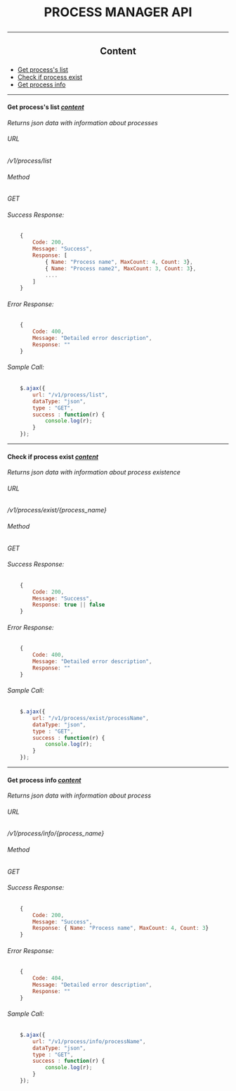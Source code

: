# <p align="center">PROCESS MANAGER API</p>
---------------------------------------------
## <a name="content"><p align="center">Content</p>
* [Get process's list](#processList)
* [Check if process exist](#processExist)
* [Get process info](#processInfo)
---------------------------------------------
#### <a name="processList"></a>Get process's list *[content](#content)*
*Returns json data with information about processes*
###### URL
*/v1/process/list*
###### Method
*GET*
###### Success Response:
```javascript
    {
        Code: 200,
        Message: "Success",
        Response: [
            { Name: "Process name", MaxCount: 4, Count: 3},
            { Name: "Process name2", MaxCount: 3, Count: 3},
            ....
        ] 
    }
```
###### Error Response:
```javascript
    {
        Code: 400,
        Message: "Detailed error description",
        Response: "" 
    }
```
###### Sample Call:
```javascript
    $.ajax({
        url: "/v1/process/list",
        dataType: "json",
        type : "GET",
        success : function(r) {
            console.log(r);
        }
    });
```
-----------------------------------------------
#### <a name="processExist">Check if process exist *[content](#content)*
*Returns json data with information about process existence*
###### URL
*/v1/process/exist/{process_name}*
###### Method
*GET*
###### Success Response:
```javascript
    {
        Code: 200,
        Message: "Success",
        Response: true || false 
    }
```
###### Error Response:
```javascript
    {
        Code: 400,
        Message: "Detailed error description",
        Response: "" 
    }
```
###### Sample Call:
```javascript
    $.ajax({
        url: "/v1/process/exist/processName",
        dataType: "json",
        type : "GET",
        success : function(r) {
            console.log(r);
        }
    });
```
-----------------------------------------------
#### <a name="processInfo">Get process info *[content](#content)*
*Returns json data with information about process*
###### URL
*/v1/process/info/{process_name}*
###### Method
*GET*
###### Success Response:
```javascript
    {
        Code: 200,
        Message: "Success",
        Response: { Name: "Process name", MaxCount: 4, Count: 3} 
    }
```
###### Error Response:
```javascript
    {
        Code: 404,
        Message: "Detailed error description",
        Response: "" 
    }
```
###### Sample Call:
```javascript
    $.ajax({
        url: "/v1/process/info/processName",
        dataType: "json",
        type : "GET",
        success : function(r) {
            console.log(r);
        }
    });
```


    
